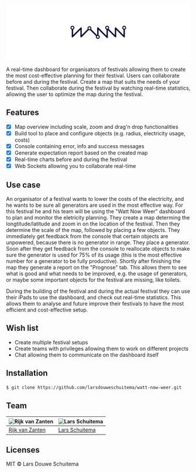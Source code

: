 ![WattNowWeer Logo](readme_img/wattnouweer.png)

A real-time dashboard for organisators of festivals allowing them to create the most cost-effective planning for their festival. Users can collaborate before and during the festival. Create a map that suits the needs of your festival. Then collaborate during the festival by watching real-time statistics, allowing the user to optimize the map during the festival.

## Features
* [x] Map overview including scale, zoom and drag'n drop functionalities
* [x] Build tool to place and configure objects (e.g. radius, electricity usage, costs)
* [x] Console containing error, info and success messages
* [x] Generate expectation report based on the created map
* [x] Real-time charts before and during the festival
* [x] Web Sockets allowing you to collaborate real-time

## Use case
An organisator of a festival wants to lower the costs of the electricity, and he wants to be sure all generators are used in the most effective way. For this festival he and his team will be using the "Watt Now Weer" dashboard to plan and monitor the eletricity planning. They create a map determing the longtitude/latitude and zoom in on the location of the festival. Then they determine the scale of the map, followed by placing a few objects. They immediately get feedback from the console that certain objects are unpowered, because there is no generator in range. They place a generator. Soon after they get feedback from the console to reallocate objects to make sure the generator is used for 75% of its usage (this is the most effective number for a generator to be fully productive). Shortly after finishing the map they generate a report on the "Prognose" tab. This allows them to see what is good and what needs to be improved, e.g. the usage of generators, or maybe some important objects for the festival are missing, like toilets.

During the building of the festival and during the actual festival they can use their iPads to use the dashboard, and check out real-time statistics. This allows them to analyse and future improve their festivals to have the most efficient and cost-effective setup.

## Wish list
* Create multiple festival setups
* Create teams with privileges allowing them to work on different projects
* Chat allowing them to communicate on the dashboard itself

## Installation
```bash
$ git clone https://github.com/larsdouweschuitema/watt-now-weer.git
```

## Team
![Rijk van Zanten](https://avatars0.githubusercontent.com/u/9141017?v=3&s=460) | ![Lars Schuitema](https://avatars1.githubusercontent.com/u/8817968?v=3&s=460)
---|---
[Rijk van Zanten](https://github.com/rijkvanzanten) | [Lars Schuitema](https://github.com/larsdouweschuitema)

## Licenses
MIT © Lars Douwe Schuitema
